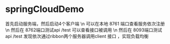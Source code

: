 # springCloudDemo

首先启动服务端，然后启动4个客户端 \n
可以在本地 8761 端口查看服务依次注册 \n
然后在 8762端口测试api /test 可以查看接口被调用  \n
然后在 8093端口测试api /test 发现依次通过ribbon两个服务器调用client 接口 ，实现负载均衡
